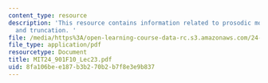 ```yaml
---
content_type: resource
description: 'This resource contains information related to prosodic morphology: reduplication
  and truncation. '
file: /media/https%3A/open-learning-course-data-rc.s3.amazonaws.com/24-901-language-and-its-structure-i-phonology-fall-2010/8fa106bee187b3b270b2b7f8e3e9b837_MIT24_901F10_Lec23.pdf
file_type: application/pdf
resourcetype: Document
title: MIT24_901F10_Lec23.pdf
uid: 8fa106be-e187-b3b2-70b2-b7f8e3e9b837
---
```


